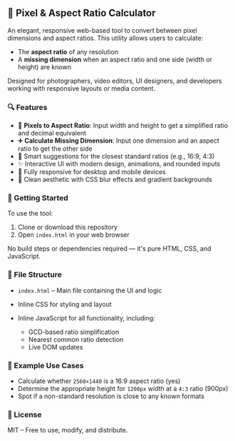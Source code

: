 ## 📐 Pixel & Aspect Ratio Calculator

An elegant, responsive web-based tool to convert between pixel dimensions and aspect ratios. This utility allows users to calculate:

* The **aspect ratio** of any resolution
* A **missing dimension** when an aspect ratio and one side (width or height) are known

Designed for photographers, video editors, UI designers, and developers working with responsive layouts or media content.

### 🔍 Features

* 🔄 **Pixels to Aspect Ratio**: Input width and height to get a simplified ratio and decimal equivalent
* ➕ **Calculate Missing Dimension**: Input one dimension and an aspect ratio to get the other side
* 🧠 Smart suggestions for the closest standard ratios (e.g., 16:9, 4:3)
* ✨ Interactive UI with modern design, animations, and rounded inputs
* 📱 Fully responsive for desktop and mobile devices
* 🎨 Clean aesthetic with CSS blur effects and gradient backgrounds

### 🚀 Getting Started

To use the tool:

1. Clone or download this repository
2. Open `index.html` in your web browser

No build steps or dependencies required — it's pure HTML, CSS, and JavaScript.

### 🔧 File Structure

* `index.html` – Main file containing the UI and logic
* Inline CSS for styling and layout
* Inline JavaScript for all functionality, including:

  * GCD-based ratio simplification
  * Nearest common ratio detection
  * Live DOM updates

### 🧪 Example Use Cases

* Calculate whether `2560×1440` is a 16:9 aspect ratio (yes)
* Determine the appropriate height for `1200px` width at a `4:3` ratio (900px)
* Spot if a non-standard resolution is close to any known formats

### 📜 License

MIT – Free to use, modify, and distribute.
